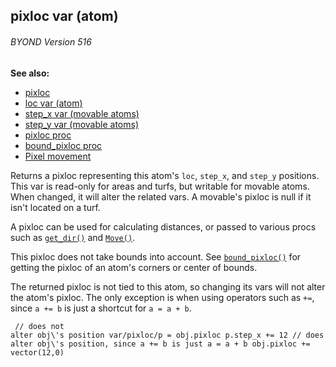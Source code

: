 ## pixloc var (atom) 
###### BYOND Version 516
**See also:**
*   [pixloc](/pixloc)
*   [loc var (atom)](/atom/var/loc)
*   [step_x var (movable atoms)](/atom/movable/var/step_x)
*   [step_y var (movable atoms)](/atom/movable/var/step_y)
*   [pixloc proc](/proc/pixloc)
*   [bound_pixloc proc](/proc/bound_pixloc)
*   [Pixel movement](/%7Bnotes%7D/pixel-movement)


Returns a pixloc representing this atom\'s `loc`, `step_x`, and
`step_y` positions. This var is read-only for areas and turfs, but
writable for movable atoms. When changed, it will alter the related
vars. A movable\'s pixloc is null if it isn\'t located on a turf.


A pixloc can be used for calculating distances, or passed to
various procs such as [`get_dir()`](/proc/get_dir) and
[`Move()`](/atom/movable/proc/Move). 

This pixloc does not
take bounds into account. See
[`bound_pixloc()`](/proc/bound_pixloc) for getting the pixloc of
an atom\'s corners or center of bounds. 

The returned pixloc is
not tied to this atom, so changing its vars will not alter the atom\'s
pixloc. The only exception is when using operators such as `+=`, since
`a += b` is just a shortcut for `a = a + b`. 
```
 // does not
alter obj\'s position var/pixloc/p = obj.pixloc p.step_x += 12 // does
alter obj\'s position, since a += b is just a = a + b obj.pixloc +=
vector(12,0) 
```
